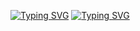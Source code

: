 [![Typing SVG](https://readme-typing-svg.demolab.com?font=Cinzel+Decorative&size=150&duration=3000&pause=1000&color=00FFDE&center=true&vCenter=true&width=1000&height=150&lines=SETH+x+LIYA)](https://git.io/typing-svg)
[![Typing SVG](https://readme-typing-svg.demolab.com?font=Cinzel+Decorative&size=50&duration=3000&pause=1000&color=F1FF2C&center=true&vCenter=true&width=1150&height=100&lines=Completely+Owner+by+SETH;Guardian+of+MRFG;Unlimited+Snyder;After+all+...+Fate+will+Decide+Everything)](https://git.io/typing-svg)

